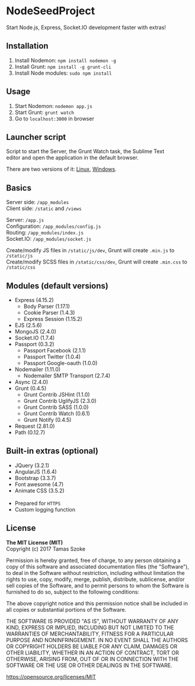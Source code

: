 # NodeSeedProject

Start Node.js, Express, Socket.IO development faster with extras!

## Installation

1. Install Nodemon: <code>npm install nodemon -g</code>
2. Install Grunt: <code>npm install -g grunt-cli</code>
3. Install Node modules: <code>sudo npm install</code>

## Usage

1. Start Nodemon: <code>nodemon app.js</code>
2. Start Grunt: <code>grunt watch</code>
3. Go to <code>localhost:3000</code> in browser

## Launcher script

<p>Script to start the Server, the Grunt Watch task, the Sublime Text<br/>editor and open the application in the default browser.</p>
<p>There are two versions of it: <a href="https://gist.github.com/tamasszoke/0293f7bff15e253dce15e84c259df8ff" target="_new">Linux</a>,
 <a href="https://gist.github.com/tamasszoke/a7ce53a6bc0cace4cb198d78ff2b4fbe" target="_new">Windows</a>.</p>

## Basics

Server side: `/app_modules`<br/>
Client side: `/static` and `/views`

Server: `/app.js`<br/>
Configuration: `/app_modules/config.js`<br/>
Routing: `/app_modules/index.js`<br/>
Socket.IO: `/app_modules/socket.js`<br/>

Create/modify JS files in `/static/js/dev`, Grunt will create `.min.js` to `/static/js`<br/>
Create/modify SCSS files in `/static/css/dev`, Grunt will create `.min.css` to `/static/css`

## Modules (default versions)

- Express (4.15.2)
  - Body Parser (1.17.1)
  - Cookie Parser (1.4.3)
  - Express Session (1.15.2)
- EJS (2.5.6)
- MongoJS (2.4.0)
- Socket.IO (1.7.4)
- Passport (0.3.2)
  - Passport Facebook (2.1.1)
  - Passport Twitter (1.0.4)
  - Passport Google-oauth (1.0.0)
- Nodemailer (1.11.0)
  - Nodemailer SMTP Transport (2.7.4)
- Async (2.4.0)
- Grunt (0.4.5)
  - Grunt Contrib JSHint (1.1.0)
  - Grunt Contrib UglifyJS (2.3.0)
  - Grunt Contrib SASS (1.0.0)
  - Grunt Contrib Watch (0.6.1)
  - Grunt Notify (0.4.5)
- Request (2.81.0)
- Path (0.12.7)

## Built-in extras (optional)

- JQuery (3.2.1)
- AngularJS (1.6.4)
- Bootstrap (3.3.7)
- Font awesome (4.7)
- Animate CSS (3.5.2)<br/><br/>
- Prepared for <code>HTTPS</code>
- Custom logging function

## License

<b>The MIT License (MIT)</b><br/>
Copyright (c) 2017 Tamas Szoke

Permission is hereby granted, free of charge, to any person obtaining a copy of this software and associated documentation files (the "Software"), to deal in the Software without restriction, including without limitation the rights to use, copy, modify, merge, publish, distribute, sublicense, and/or sell copies of the Software, and to permit persons to whom the Software is furnished to do so, subject to the following conditions:

The above copyright notice and this permission notice shall be included in all copies or substantial portions of the Software.

THE SOFTWARE IS PROVIDED "AS IS", WITHOUT WARRANTY OF ANY KIND, EXPRESS OR IMPLIED, INCLUDING BUT NOT LIMITED TO THE WARRANTIES OF MERCHANTABILITY, FITNESS FOR A PARTICULAR PURPOSE AND NONINFRINGEMENT. IN NO EVENT SHALL THE AUTHORS OR COPYRIGHT HOLDERS BE LIABLE FOR ANY CLAIM, DAMAGES OR OTHER LIABILITY, WHETHER IN AN ACTION OF CONTRACT, TORT OR OTHERWISE, ARISING FROM, OUT OF OR IN CONNECTION WITH THE SOFTWARE OR THE USE OR OTHER DEALINGS IN THE SOFTWARE.

https://opensource.org/licenses/MIT
